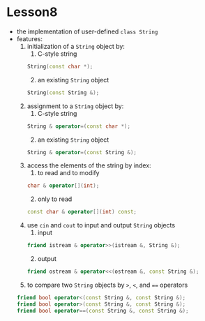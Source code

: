 # Lesson8
- the implementation of user-defined `class String`
- features:
  1. initialization of a `String` object by:
     1. C-style string
      ```C++
      String(const char *);
      ```
     2. an existing `String` object
      ```C++
      String(const String &);
      ```
  2. assignment to a `String` object by:
     1. C-style string
      ```C++
      String & operator=(const char *);
      ```
     2. an existing `String` object
      ```C++
      String & operator=(const String &);
      ``` 
  3. access the elements of the string by index:
     1. to read and to modify
      ```C++
      char & operator[](int);
      ``` 
     2. only to read
      ```C++
      const char & operator[](int) const;
      ``` 
  4. use `cin` and `cout` to input and output `String` objects
     1. input
      ```C++
      friend istream & operator>>(istream &, String &);
      ```
     2. output
      ```C++
      friend ostream & operator<<(ostream &, const String &);
      ```
  5. to compare two `String` objects by `>`, `<`, and `==` operators
    ```C++
    friend bool operator<(const String &, const String &);
    friend bool operator>(const String &, const String &);
    friend bool operator==(const String &, const String &);
    ``` 
